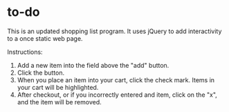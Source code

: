 # to-do
This is an updated shopping list program.
It uses jQuery to add interactivity to a once static web page.

Instructions:
1) Add a new item into the field above the "add" button.
2) Click the button.
3) When you place an item into your cart, click the check mark. Items in your cart will be highlighted.
4) After checkout, or if you incorrectly entered and item, click on the "x", and the item will be removed.